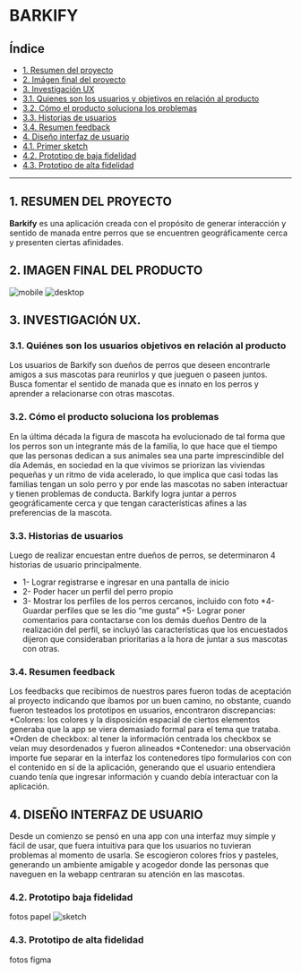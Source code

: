 # BARKIFY

## Índice

* [1. Resumen del proyecto](#1.-Resumen-del-proyecto)
* [2. Imágen final del proyecto](#2.-imágen-final-del-proyecto)
* [3. Investigación UX](#3.-investigación-ux)
* [3.1. Quienes son los usuarios y objetivos en relación al producto](#.3.1.-Quiénes-son-los-usuarios-objetivos-en-relación-al-producto)
* [3.2. Cómo el producto soluciona los problemas](#3.2.-Cómo-el-producto-soluciona-los-problemas)
* [3.3. Historias de usuarios](#3.3.-Historias-de-usuarios)
* [3.4. Resumen feedback](#3.4.-resumen-feedback)
* [4. Diseño interfaz de usuario](#4.-Diseño-interfaz-de-usuario)
* [4.1. Primer sketch](#4.1.-Primer-sketch)
* [4.2. Prototipo de baja fidelidad](#4.2.-Prototipo-de-baja-fidelidad)
* [4.3. Prototipo de alta fidelidad](#4.3.-Prototipo-de-alta-fidelidad)

***

## 1. RESUMEN DEL PROYECTO

**Barkify** es una aplicación creada con el propósito de generar interacción y sentido de manada entre perros que se encuentren geográficamente cerca y presenten ciertas afinidades.

## 2. IMAGEN FINAL DEL PRODUCTO
![mobile]( https://raw.githubusercontent.com/mcmacarena/SCL014-social-network/master/src/img/mobile.png)
![desktop]( https://github.com/mcmacarena/SCL014-social-network/blob/master/src/img/desktop.png)


## 3. INVESTIGACIÓN UX.

### 3.1. Quiénes son los usuarios objetivos en relación al producto

Los usuarios de Barkify son dueños de perros que deseen encontrarle amigos a sus mascotas para reunirlos y que jueguen o paseen juntos. Busca fomentar el sentido de manada que es innato en los perros y aprender a relacionarse con otras mascotas.

### 3.2. Cómo el producto soluciona los problemas
En la última década la figura de mascota ha evolucionado de tal forma que los perros son un integrante más de la familia, lo que hace que el tiempo que las personas dedican a sus animales sea una parte imprescindible del día
Además, en sociedad en la que vivimos se priorizan las viviendas pequeñas y un ritmo de vida acelerado, lo que implica que casi todas las familias tengan un solo perro y por ende las mascotas no saben interactuar y tienen problemas de conducta. 
Barkify logra juntar a perros geográficamente cerca y que tengan características afines a las preferencias de la mascota.

### 3.3. Historias de usuarios

Luego de realizar encuestan entre dueños de perros, se determinaron 4 historias de usuario principalmente.
* 1- Lograr registrarse e ingresar en una pantalla de inicio
* 2- Poder hacer un perfil del perro propio
* 3- Mostrar los perfiles de los perros cercanos, incluido con foto
*4- Guardar perfiles que se les dio “me gusta”
*5- Lograr poner comentarios para contactarse con los demás dueños
Dentro de la realización del perfil, se incluyó las características que los encuestados dijeron que consideraban prioritarias a la hora de juntar a sus mascotas con otras.

### 3.4. Resumen feedback

Los feedbacks que recibimos de nuestros pares fueron todas de aceptación al proyecto indicando que íbamos por un buen camino, no obstante, cuando fueron testeados los prototipos en usuarios, encontraron discrepancias:
*Colores: los colores y la disposición espacial de ciertos elementos generaba que la app se viera demasiado formal para el tema que trataba.
*Orden de checkbox: al tener la información centrada los checkbox se veían muy desordenados y fueron alineados
*Contenedor: una observación importe fue separar en la interfaz los contenedores tipo formularios con con el contenido en sí de la aplicación, generando que el usuario entendiera cuando tenía que ingresar información y cuando debía interactuar con la aplicación.



## 4. DISEÑO INTERFAZ DE USUARIO

Desde un comienzo se pensó en una app con una interfaz muy simple y fácil de usar, que fuera intuitiva para que los usuarios no tuvieran problemas al momento de usarla.
Se escogieron colores fríos y pasteles, generando un ambiente amigable y acogedor donde las personas que naveguen en la webapp centraran su atención en las mascotas.

### 4.2. Prototipo baja fidelidad
fotos papel
![sketch]( https://raw.githubusercontent.com/mcmacarena/SCL014-social-network/master/src/img/sketch.jpg) 

### 4.3. Prototipo de alta fidelidad
fotos figma
